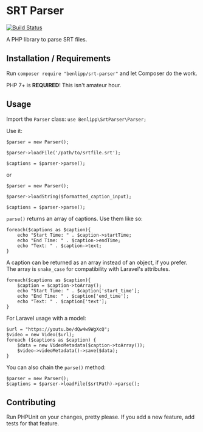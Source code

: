 SRT Parser
=
[![Build Status](https://travis-ci.org/benlipp/srt-parser.svg?branch=master)](https://travis-ci.org/benlipp/srt-parser)

A PHP library to parse SRT files.

Installation / Requirements
-
Run 
`composer require "benlipp/srt-parser"`
and let Composer do the work.

PHP 7+ is **REQUIRED**! This isn't amateur hour.  

Usage
-
Import the `Parser` class: `use Benlipp\SrtParser\Parser;`

Use it:
````
$parser = new Parser();

$parser->loadFile('/path/to/srtfile.srt');

$captions = $parser->parse();
````
or
````
$parser = new Parser();

$parser->loadString($formatted_caption_input);

$captions = $parser->parse();
````

`parse()` returns an array of captions. Use them like so:

````
foreach($captions as $caption){
    echo "Start Time: " . $caption->startTime;
    echo "End Time: " . $caption->endTime;
    echo "Text: " . $caption->text;
}
````
A caption can be returned as an array instead of an object, if you prefer. The array is `snake_case` for compatibility with Laravel's attributes.
````
foreach($captions as $caption){
    $caption = $caption->toArray();
    echo "Start Time: " . $caption['start_time'];
    echo "End Time: " . $caption['end_time'];
    echo "Text: " . $caption['text'];
}
````
For Laravel usage with a model:
````
$url = "https://youtu.be/dQw4w9WgXcQ";
$video = new Video($url);
foreach ($captions as $caption) {
    $data = new VideoMetadata($caption->toArray());
    $video->videoMetadata()->save($data);
}
````

You can also chain the `parse()` method:
````
$parser = new Parser();
$captions = $parser->loadFile($srtPath)->parse();
````

Contributing
-
Run PHPUnit on your changes, pretty please. If you add a new feature, add tests for that feature.
